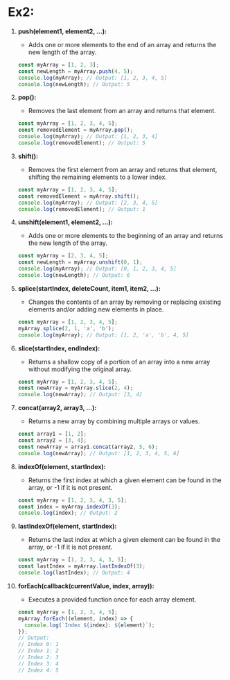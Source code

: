 # Ex2:

1. **push(element1, element2, ...):**
    - Adds one or more elements to the end of an array and returns the new length of the array.
    
    ```jsx
    const myArray = [1, 2, 3];
    const newLength = myArray.push(4, 5);
    console.log(myArray); // Output: [1, 2, 3, 4, 5]
    console.log(newLength); // Output: 5
    ```
    
2. **pop():**
    - Removes the last element from an array and returns that element.
    
    ```jsx
    const myArray = [1, 2, 3, 4, 5];
    const removedElement = myArray.pop();
    console.log(myArray); // Output: [1, 2, 3, 4]
    console.log(removedElement); // Output: 5
    ```
    
3. **shift():**
    - Removes the first element from an array and returns that element, shifting the remaining elements to a lower index.
    
    ```jsx
    const myArray = [1, 2, 3, 4, 5];
    const removedElement = myArray.shift();
    console.log(myArray); // Output: [2, 3, 4, 5]
    console.log(removedElement); // Output: 1
    ```
    
4. **unshift(element1, element2, ...):**
    - Adds one or more elements to the beginning of an array and returns the new length of the array.
    
    ```jsx
    const myArray = [2, 3, 4, 5];
    const newLength = myArray.unshift(0, 1);
    console.log(myArray); // Output: [0, 1, 2, 3, 4, 5]
    console.log(newLength); // Output: 6
    ```
    
5. **splice(startIndex, deleteCount, item1, item2, ...):**
    - Changes the contents of an array by removing or replacing existing elements and/or adding new elements in place.
    
    ```jsx
    const myArray = [1, 2, 3, 4, 5];
    myArray.splice(2, 1, 'a', 'b');
    console.log(myArray); // Output: [1, 2, 'a', 'b', 4, 5]
    ```
    
6. **slice(startIndex, endIndex):**
    - Returns a shallow copy of a portion of an array into a new array without modifying the original array.
    
    ```jsx
    const myArray = [1, 2, 3, 4, 5];
    const newArray = myArray.slice(2, 4);
    console.log(newArray); // Output: [3, 4]
    ```
    
7. **concat(array2, array3, ...):**
    - Returns a new array by combining multiple arrays or values.
    
    ```jsx
    const array1 = [1, 2];
    const array2 = [3, 4];
    const newArray = array1.concat(array2, 5, 6);
    console.log(newArray); // Output: [1, 2, 3, 4, 5, 6]
    ```
    
8. **indexOf(element, startIndex):**
    - Returns the first index at which a given element can be found in the array, or -1 if it is not present.
    
    ```jsx
    const myArray = [1, 2, 3, 4, 3, 5];
    const index = myArray.indexOf(3);
    console.log(index); // Output: 2
    ```
    
9. **lastIndexOf(element, startIndex):**
    - Returns the last index at which a given element can be found in the array, or -1 if it is not present.
    
    ```jsx
    const myArray = [1, 2, 3, 4, 3, 5];
    const lastIndex = myArray.lastIndexOf(3);
    console.log(lastIndex); // Output: 4
    ```
    
10. **forEach(callback(currentValue, index, array)):**
    - Executes a provided function once for each array element.
    
    ```jsx
    const myArray = [1, 2, 3, 4, 5];
    myArray.forEach((element, index) => {
      console.log(`Index ${index}: ${element}`);
    });
    // Output:
    // Index 0: 1
    // Index 1: 2
    // Index 2: 3
    // Index 3: 4
    // Index 4: 5
    ```
